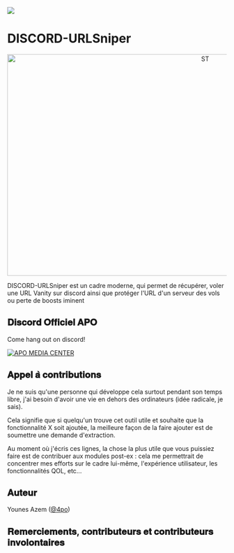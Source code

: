 ![](https://badgen.net/badge/DISCORD-URLSniper/4po/purple?icon=github)

# DISCORD-URLSniper

<p align="center">
  <img src="https://i.imgur.com/2f6Uf6o.png" width=893 height=507 alt="ST"/>
</p>
DISCORD-URLSniper est un cadre moderne, qui permet de récupérer, voler une URL Vanity sur discord ainsi que protéger l'URL d'un serveur des vols ou perte de boosts iminent



## 𝐃𝐢𝐬𝐜𝐨𝐫𝐝 𝐎𝐟𝐟𝐢𝐜𝐢𝐞𝐥 𝐀𝐏𝐎

Come hang out on discord!

[![APO MEDIA CENTER](https://i.imgur.com/sbrAvUq.gif)](https://discord.gg/apo)

## 𝐀𝐩𝐩𝐞𝐥 𝐚̀ 𝐜𝐨𝐧𝐭𝐫𝐢𝐛𝐮𝐭𝐢𝐨𝐧𝐬
Je ne suis qu'une personne qui développe cela surtout pendant son temps libre, j'ai besoin d'avoir une vie en dehors des ordinateurs (idée radicale, je sais).

Cela signifie que si quelqu'un trouve cet outil utile et souhaite que la fonctionnalité X soit ajoutée, la meilleure façon de la faire ajouter est de soumettre une demande d'extraction.

Au moment où j'écris ces lignes, la chose la plus utile que vous puissiez faire est de contribuer aux modules post-ex : cela me permettrait de concentrer mes efforts sur le cadre lui-même, l'expérience utilisateur, les fonctionnalités QOL, etc...



## 𝐀𝐮𝐭𝐞𝐮𝐫

Younes Azem ([@4po](https://twitter.com/4poUser))

##  𝐑𝐞𝐦𝐞𝐫𝐜𝐢𝐞𝐦𝐞𝐧𝐭𝐬, 𝐜𝐨𝐧𝐭𝐫𝐢𝐛𝐮𝐭𝐞𝐮𝐫𝐬 𝐞𝐭 𝐜𝐨𝐧𝐭𝐫𝐢𝐛𝐮𝐭𝐞𝐮𝐫𝐬 𝐢𝐧𝐯𝐨𝐥𝐨𝐧𝐭𝐚𝐢𝐫𝐞𝐬
